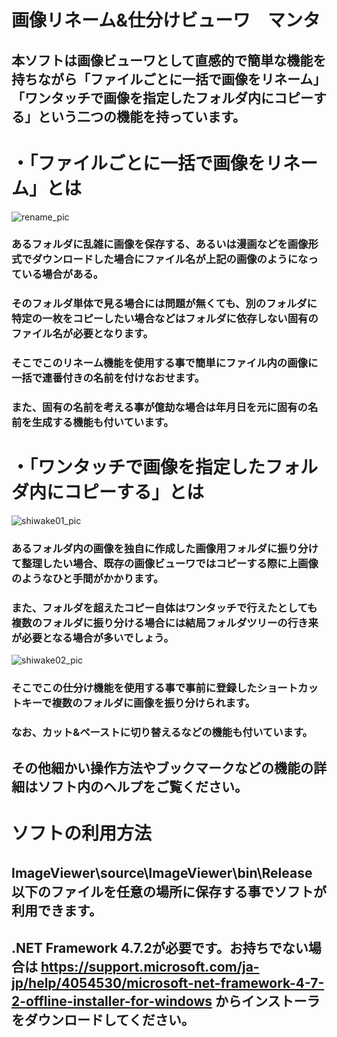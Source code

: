 # 画像リネーム&仕分けビューワ　マンタ

## 本ソフトは画像ビューワとして直感的で簡単な機能を持ちながら「ファイルごとに一括で画像をリネーム」「ワンタッチで画像を指定したフォルダ内にコピーする」という二つの機能を持っています。

# ・「ファイルごとに一括で画像をリネーム」とは
![rename_pic](https://user-images.githubusercontent.com/51513273/93420385-bf5f8c80-f8e9-11ea-908c-55833d1e98ef.png)
### あるフォルダに乱雑に画像を保存する、あるいは漫画などを画像形式でダウンロードした場合にファイル名が上記の画像のようになっている場合がある。
### そのフォルダ単体で見る場合には問題が無くても、別のフォルダに特定の一枚をコピーしたい場合などはフォルダに依存しない固有のファイル名が必要となります。
### そこでこのリネーム機能を使用する事で簡単にファイル内の画像に一括で連番付きの名前を付けなおせます。
### また、固有の名前を考える事が億劫な場合は年月日を元に固有の名前を生成する機能も付いています。

# ・「ワンタッチで画像を指定したフォルダ内にコピーする」とは
![shiwake01_pic](https://user-images.githubusercontent.com/51513273/93420380-be2e5f80-f8e9-11ea-983e-547611f32e96.png)
### あるフォルダ内の画像を独自に作成した画像用フォルダに振り分けて整理したい場合、既存の画像ビューワではコピーする際に上画像のようなひと手間がかかります。
### また、フォルダを超えたコピー自体はワンタッチで行えたとしても複数のフォルダに振り分ける場合には結局フォルダツリーの行き来が必要となる場合が多いでしょう。
![shiwake02_pic](https://user-images.githubusercontent.com/51513273/93420386-bf5f8c80-f8e9-11ea-871a-17bed065884e.png)
### そこでこの仕分け機能を使用する事で事前に登録したショートカットキーで複数のフォルダに画像を振り分けられます。
### なお、カット&ペーストに切り替えるなどの機能も付いています。

## その他細かい操作方法やブックマークなどの機能の詳細はソフト内のヘルプをご覧ください。


# ソフトの利用方法
## ImageViewer\source\ImageViewer\bin\Release　以下のファイルを任意の場所に保存する事でソフトが利用できます。
## .NET Framework 4.7.2が必要です。お持ちでない場合は https://support.microsoft.com/ja-jp/help/4054530/microsoft-net-framework-4-7-2-offline-installer-for-windows からインストーラをダウンロードしてください。

